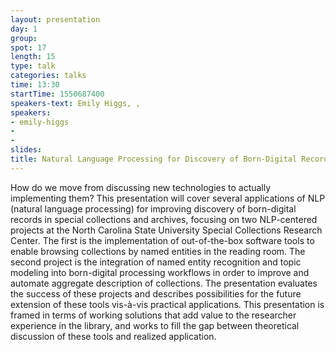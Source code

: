 ```yaml
---
layout: presentation
day: 1
group: 
spot: 17
length: 15
type: talk
categories: talks
time: 13:30
startTime: 1550687400
speakers-text: Emily Higgs, , 
speakers:
- emily-higgs
- 
- 
slides: 
title: Natural Language Processing for Discovery of Born-Digital Records
---
```

How do we move from discussing new technologies to actually implementing them? This presentation will cover several applications of NLP (natural language processing) for improving discovery of born-digital records in special collections and archives, focusing on two NLP-centered projects at the North Carolina State University Special Collections Research Center. The first is the implementation of out-of-the-box software tools to enable browsing collections by named entities in the reading room. The second project is the integration of named entity recognition and topic modeling into born-digital processing workflows in order to improve and automate aggregate description of collections. The presentation evaluates the success of these projects and describes possibilities for the future extension of these tools vis-à-vis practical applications. This presentation is framed in terms of working solutions that add value to the researcher experience in the library, and works to fill the gap between theoretical discussion of these tools and realized application.
